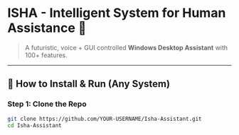 # ISHA - Intelligent System for Human Assistance 🤖

> A futuristic, voice + GUI controlled **Windows Desktop Assistant** with 100+ features.

---

## 🚀 How to Install & Run (Any System)

### **Step 1: Clone the Repo**
```bash
git clone https://github.com/YOUR-USERNAME/Isha-Assistant.git
cd Isha-Assistant

